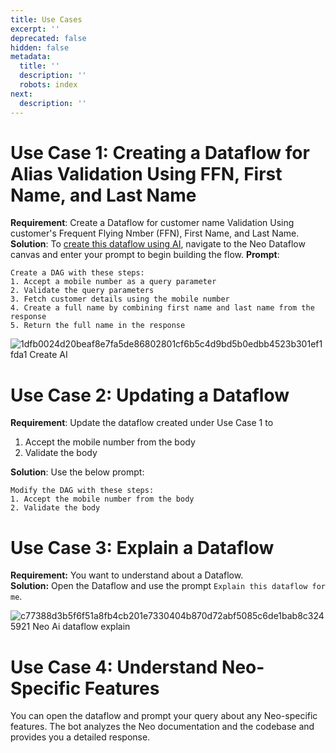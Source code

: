 ```yaml
---
title: Use Cases
excerpt: ''
deprecated: false
hidden: false
metadata:
  title: ''
  description: ''
  robots: index
next:
  description: ''
---
```

# Use Case 1: Creating a Dataflow for Alias Validation Using FFN, First Name, and Last Name

**Requirement**:  Create a Dataflow for customer name Validation Using customer's Frequent Flying Nmber (FFN), First Name, and Last Name.\
**Solution**: To [create this dataflow using AI](https://docs.capillarytech.com/docs/create-a-dataflow-using-ai#/), navigate to the Neo Dataflow canvas and enter your prompt to begin building the flow.
**Prompt**:

```
Create a DAG with these steps:
1. Accept a mobile number as a query parameter
2. Validate the query parameters
3. Fetch customer details using the mobile number
4. Create a full name by combining first name and last name from the response
5. Return the full name in the response
```

![1dfb0024d20beaf8e7fa5de86802801cf6b5c4d9bd5b0edbb4523b301ef1fda1 Create AI](https://files.readme.io/1dfb0024d20beaf8e7fa5de86802801cf6b5c4d9bd5b0edbb4523b301ef1fda1-Create_AI.gif)

# Use Case 2: Updating a Dataflow

**Requirement**: Update the dataflow created under Use Case 1 to

1. Accept the mobile number from the body
2. Validate the body

**Solution**: Use the below prompt:

```
Modify the DAG with these steps:
1. Accept the mobile number from the body
2. Validate the body
```

# Use Case 3: Explain a Dataflow

**Requirement:** You want to understand about a Dataflow.\
**Solution:** Open the Dataflow and use the prompt `Explain this dataflow for me`.

![c77388d3b5f6f51a8fb4cb201e7330404b870d72abf5085c6de1bab8c3245921 Neo Ai dataflow explain](https://files.readme.io/c77388d3b5f6f51a8fb4cb201e7330404b870d72abf5085c6de1bab8c3245921-Neo_Ai_dataflow_explain.gif)

# Use Case 4: Understand Neo-Specific Features

You can open the dataflow and prompt your query about any Neo-specific features. The bot analyzes the Neo documentation and the codebase and provides you a detailed response.